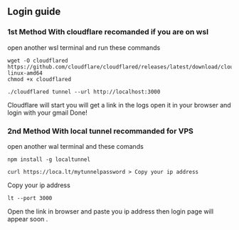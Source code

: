 

## Login guide 
### 1st Method With cloudflare recomanded if you are on wsl 
open another wsl terminal and run these commands
```
wget -O cloudflared https://github.com/cloudflare/cloudflared/releases/latest/download/cloudflared-linux-amd64
chmod +x cloudflared
```
```
./cloudflared tunnel --url http://localhost:3000
```
Cloudflare will start you will get a link in the logs open it in your browser and login with your gmail Done!

### 2nd Method With local tunnel recommanded for VPS 
open another wal terminal and these comands
```
npm install -g localtunnel
```
```
curl https://loca.lt/mytunnelpassword > Copy your ip address
```
Copy your ip address
```
lt --port 3000
```
Open the link in browser and paste you ip address then login page will appear soon . 
